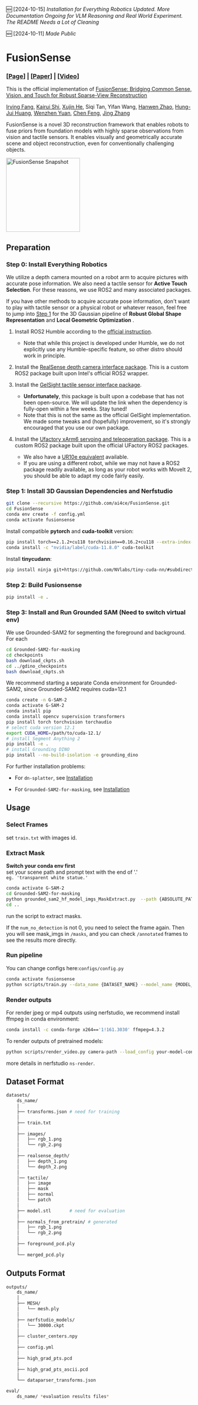 :new: [2024-10-15] *Installation for Everything Robotics Updated. More Documentation Ongoing for VLM Reasoning and Real World Experiment. The README Needs a Lot of Cleaning*

:new: [2024-10-11] *Made Public*
# FusionSense
### [[Page](https://ai4ce.github.io/FusionSense/)] | [[Paper](https://arxiv.org/abs/2410.08282)] | [[Video](https://youtu.be/thC0PeAQxe0)]
This is the official implementation of [FusionSense: Bridging Common Sense, Vision, and Touch for Robust Sparse-View Reconstruction](https://ai4ce.github.io/FusionSense/)


[Irving Fang](https://irvingf7.github.io/), [Kairui Shi](https://kairui-shi.github.io/), [Xujin He](https://www.linkedin.com/in/kim-he-064a36258/), Siqi Tan, Yifan Wang, [Hanwen Zhao](https://www.linkedin.com/in/hanwen-zhao-2523a4104/), [Hung-Jui Huang](https://joehjhuang.github.io), [Wenzhen Yuan](https://scholar.google.com/citations?user=SNqm6doAAAAJ&hl=en), [Chen Feng](https://scholar.google.com/citations?user=YeG8ZM0AAAAJ), [Jing Zhang](https://jingz6676.github.io)

FusionSense is a novel 3D reconstruction framework that enables robots to fuse priors from foundation models with highly sparse observations from vision and tactile sensors. It enables visually and geometrically accurate scene and object reconstruction, even for conventionally challenging objects.

<img src="assets/snapshot.gif" alt="FusionSense Snapshot" width="200"/>

## Preparation 

### Step 0: Install Everything Robotics
We utilize a depth camera mounted on a robot arm to acquire pictures with accurate pose information. We also need a tactile sensor for <b>Active Touch Selection</b>. For these reasons, we use ROS2 and many associated packages. 

If you have other methods to acquire accurate pose information, don't want to play with tactile sensor or a physical robot or whatever reason, feel free to jump into [Step 1](https://github.com/ai4ce/FusionSense/blob/main/README.md#step-1-install-3d-gaussian-dependencies-and-nerfstudio) for the 3D Gaussian pipeline of <b>Robust Global Shape Representation</b> and <b>Local Geometric Optimization</b> .

1. Install ROS2 Humble according to the [official instruction](https://docs.ros.org/en/humble/Installation.html). 
    - Note that while this project is developed under Humble, we do not explicitly use any Humble-specific feature, so other distro should work in principle.

2. Install the [RealSense depth camera interface package](https://github.com/ai4ce/realsense_ROS2_interface). This is a custom ROS2 package built upon Intel's official ROS2 wrapper.

3. Install the [GelSight tactile sensor interface package](https://github.com/ai4ce/gelsight_ROS2_interface). 
    - **Unfortunately**, this package is built upon a codebase that has not been open-source. We will update the link when the dependency is fully-open within a few weeks. Stay tuned!
    - Note that this is not the same as the official GelSight implementation. We made some tweaks and (hopefully) improvement, so it's strongly encouraged that you use our own package.
4. Install the [Ufactory xArm6 servoing and teleoperation package](https://github.com/ai4ce/xarm_ros2). This is a custom ROS2 package built upon the official UFactory ROS2 packages.
    - We also have a [UR10e equivalent](https://github.com/ai4ce/ur_ros2) available. 
    - If you are using a different robot, while we may not have a ROS2 package readily available, as long as your robot works with MoveIt 2, you should be able to adapt my code fairly easily.

### Step 1: Install 3D Gaussian Dependencies and Nerfstudio

```sh
git clone --recursive https://github.com/ai4ce/FusionSense.git
cd FusionSense
conda env create -f config.yml
conda activate fusionsense
```

Install compatible **pytorch** and **cuda-toolkit** version:

```sh
pip install torch==2.1.2+cu118 torchvision==0.16.2+cu118 --extra-index-url https://download.pytorch.org/whl/cu118
conda install -c "nvidia/label/cuda-11.8.0" cuda-toolkit
```

Install **tinycudann**:

```sh
pip install ninja git+https://github.com/NVlabs/tiny-cuda-nn/#subdirectory=bindings/torch
```

### Step 2: Build Fusionsense

```sh
pip install -e .
```

### Step 3: Install and Run Grounded SAM (Need to switch virtual env)

We use Grounded-SAM2 for segmenting the foreground and background. For each 

```sh
cd Grounded-SAM2-for-masking
cd checkpoints
bash download_ckpts.sh
cd ../gdino_checkpoints
bash download_ckpts.sh
```

We recommend starting a separate Conda environment for Grounded-SAM2, since Grounded-SAM2 requires cuda=12.1

```sh
conda create -n G-SAM-2
conda activate G-SAM-2
conda install pip 
conda install opencv supervision transformers
pip install torch torchvision torchaudio
# select cuda version 12.1
export CUDA_HOME=/path/to/cuda-12.1/
# install Segment Anything 2
pip install -e . 
# install Grounding DINO
pip install --no-build-isolation -e grounding_dino
```

For further installation problems:

- For `dn-splatter`, see [Installation](https://github.com/maturk/dn-splatter?tab=readme-ov-file#installation)   

- For `Grounded-SAM2-for-masking`, see [Installation](https://github.com/IDEA-Research/Grounded-SAM-2#installation)

## Usage
### Select Frames
set `train.txt` with images id.

### Extract Mask
**Switch your conda env first**  
set your scene path and prompt text with the end of '.'   
`eg. 'transparent white statue.'`   

```bash   
conda activate G-SAM-2
cd Grounded-SAM2-for-masking
python grounded_sam2_hf_model_imgs_MaskExtract.py  --path {ABSOLUTE_PATH} --text {TEXT_PROMPT_FOR_TARGET_OBJ}
cd ..
```   
run the script to extract masks.   

If the `num_no_detection` is not 0, you need to select the frame again. Then you will see mask_imgs in `/masks`, and you can check `/annotated` frames to see the results more directly.  

### Run pipeline
You can change configs here:`configs/config.py`
```sh
conda activate fusionsense
python scripts/train.py --data_name {DATASET_NAME} --model_name {MODEL_NAME} --configs {CONFIG_PATH}
```

### Render outputs

For render jpeg or mp4 outputs using nerfstudio, we recommend install ffmpeg in conda environment:

```sh
conda install -c conda-forge x264=='1!161.3030' ffmpeg=4.3.2
```

To render outputs of pretrained models:

```sh
python scripts/render_video.py camera-path --load_config your-model-config --camera_path_filename camera_path.json --rendered_output_names rgb depth normal
```
more details in nerfstudio `ns-render`.

## Dataset Format
```bash
datasets/
    ds_name/
    │
    ├── transforms.json # need for training
    │
    ├── train.txt
    │
    ├── images/
    │   ├── rgb_1.png
    │   └── rgb_2.png
    │ 
    ├── realsense_depth/
    │   ├── depth_1.png
    │   └── depth_2.png
    │
    │── tactile/
    │   ├── image
    │   ├── mask
    │   ├── normal
    │   └── patch
    │
    ├── model.stl       # need for evaluation
    │
    ├── normals_from_pretrain/ # generated
    │   ├── rgb_1.png
    │   └── rgb_2.png
    │
    ├── foreground_pcd.ply
    │
    └── merged_pcd.ply
```

## Outputs Format
```bash
outputs/
    ds_name/
    │
    ├── MESH/
    │   └── mesh.ply
    │
    ├── nerfstudio_models/
    │   └── 30000.ckpt
    │   
    ├── cluster_centers.npy
    │
    ├── config.yml
    │
    ├── high_grad_pts.pcd
    │
    ├── high_grad_pts_ascii.pcd
    │
    └── dataparser_transforms.json

eval/
    ds_name/ *evaluation results files*
```
